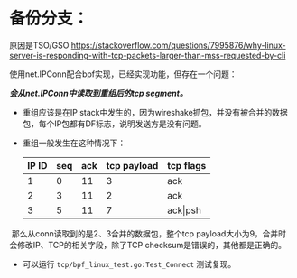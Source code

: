# 备份分支：

原因是TSO/GSO
https://stackoverflow.com/questions/7995876/why-linux-server-is-responding-with-tcp-packets-larger-than-mss-requested-by-cli




使用net.IPConn配合bpf实现，已经实现功能，但存在一个问题：

***会从net.IPConn中读取到重组后的tcp segment。***

- 重组应该是在IP stack中发生的，因为wireshake抓包，并没有被合并的数据包，每个IP包都有DF标志，说明发送方是没有问题。

- 重组一般发生在这种情况下：

  | IP ID | seq  | ack  | tcp payload | tcp flags |
  | ---- | ---- | ---- | ----------- | --------- |
  | 1    | 0    | 11   | 3           | ack       |
  | 2    | 3    | 11   | 2           | ack       |
  | 3    | 5    | 11   | 7           | ack\|psh  |

​	那么从conn读取到的是2、3合并的数据包，整个tcp payload大小为9，合并时会修改IP、TCP的相关字段，除了TCP checksum是错误的，其他都是正确的。

- 可以运行 `tcp/bpf_linux_test.go:Test_Connect` 测试复现。






